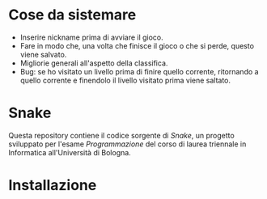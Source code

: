 # Cose da sistemare
- Inserire nickname prima di avviare il gioco.
- Fare in modo che, una volta che finisce il gioco o che si perde, questo viene salvato.
- Migliorie generali all'aspetto della classifica.
- Bug: se ho visitato un livello prima di finire quello corrente, ritornando a quello
corrente e finendolo il livello visitato prima viene saltato.

# Snake

Questa repository contiene il codice sorgente di _Snake_, un progetto sviluppato per l'esame _Programmazione_ del corso di laurea triennale in Informatica all'Università di Bologna.

# Installazione
